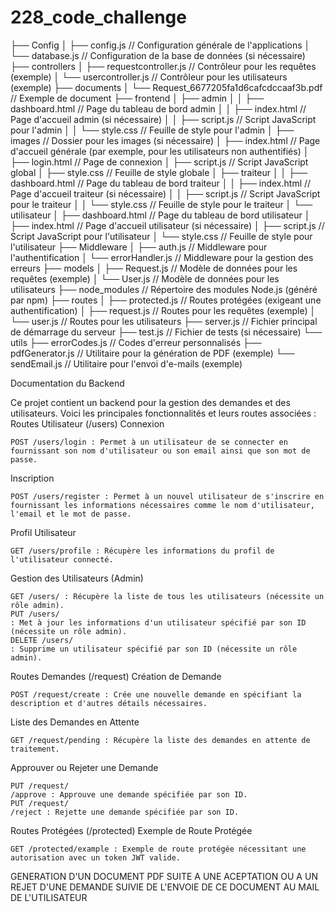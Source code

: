 # 228_code_challenge
├── Config
│   ├── config.js         // Configuration générale de l'applications
│   └── database.js       // Configuration de la base de données (si nécessaire)
├── controllers
│   ├── requestcontroller.js   // Contrôleur pour les requêtes (exemple)
│   └── usercontroller.js      // Contrôleur pour les utilisateurs (exemple)
├── documents
│   └── Request_6677205fa1d6cafcdccaaf3b.pdf   // Exemple de document
├── frontend
│   ├── admin
│   │   ├── dashboard.html    // Page du tableau de bord admin
│   │   ├── index.html        // Page d'accueil admin (si nécessaire)
│   │   ├── script.js         // Script JavaScript pour l'admin
│   │   └── style.css         // Feuille de style pour l'admin
│   ├── images                // Dossier pour les images (si nécessaire)
│   ├── index.html            // Page d'accueil générale (par exemple, pour les utilisateurs non authentifiés)
│   ├── login.html            // Page de connexion
│   ├── script.js             // Script JavaScript global
│   ├── style.css             // Feuille de style globale
│   ├── traiteur
│   │   ├── dashboard.html    // Page du tableau de bord traiteur
│   │   ├── index.html        // Page d'accueil traiteur (si nécessaire)
│   │   ├── script.js         // Script JavaScript pour le traiteur
│   │   └── style.css         // Feuille de style pour le traiteur
│   └── utilisateur
│       ├── dashboard.html    // Page du tableau de bord utilisateur
│       ├── index.html        // Page d'accueil utilisateur (si nécessaire)
│       ├── script.js         // Script JavaScript pour l'utilisateur
│       └── style.css         // Feuille de style pour l'utilisateur
├── Middleware
│   ├── auth.js              // Middleware pour l'authentification
│   └── errorHandler.js      // Middleware pour la gestion des erreurs
├── models
│   ├── Request.js           // Modèle de données pour les requêtes (exemple)
│   └── User.js              // Modèle de données pour les utilisateurs
├── node_modules            // Répertoire des modules Node.js (généré par npm)
├── routes
│   ├── protected.js         // Routes protégées (exigeant une authentification)
│   ├── request.js           // Routes pour les requêtes (exemple)
│   └── user.js              // Routes pour les utilisateurs
├── server.js               // Fichier principal de démarrage du serveur
├── test.js                 // Fichier de tests (si nécessaire)
└── utils
    ├── errorCodes.js        // Codes d'erreur personnalisés
    ├── pdfGenerator.js      // Utilitaire pour la génération de PDF (exemple)
    └── sendEmail.js         // Utilitaire pour l'envoi d'e-mails (exemple)


Documentation du Backend

Ce projet contient un backend pour la gestion des demandes et des utilisateurs. Voici les principales fonctionnalités et leurs routes associées :
Routes Utilisateur (/users)
Connexion

    POST /users/login : Permet à un utilisateur de se connecter en fournissant son nom d'utilisateur ou son email ainsi que son mot de passe.

Inscription

    POST /users/register : Permet à un nouvel utilisateur de s'inscrire en fournissant les informations nécessaires comme le nom d'utilisateur, l'email et le mot de passe.

Profil Utilisateur

    GET /users/profile : Récupère les informations du profil de l'utilisateur connecté.

Gestion des Utilisateurs (Admin)

    GET /users/ : Récupère la liste de tous les utilisateurs (nécessite un rôle admin).
    PUT /users/
    : Met à jour les informations d'un utilisateur spécifié par son ID (nécessite un rôle admin).
    DELETE /users/
    : Supprime un utilisateur spécifié par son ID (nécessite un rôle admin).

Routes Demandes (/request) 
Création de Demande

    POST /request/create : Crée une nouvelle demande en spécifiant la description et d'autres détails nécessaires.

Liste des Demandes en Attente

    GET /request/pending : Récupère la liste des demandes en attente de traitement.

Approuver ou Rejeter une Demande

    PUT /request/
    /approve : Approuve une demande spécifiée par son ID.
    PUT /request/
    /reject : Rejette une demande spécifiée par son ID.

Routes Protégées (/protected)
Exemple de Route Protégée

    GET /protected/example : Exemple de route protégée nécessitant une autorisation avec un token JWT valide.


GENERATION D'UN DOCUMENT PDF SUITE A UNE ACEPTATION OU  A UN REJET D'UNE DEMANDE SUIVIE DE L'ENVOIE DE CE DOCUMENT AU MAIL DE L'UTILISATEUR
